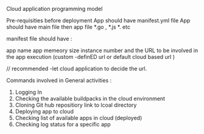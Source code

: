 Cloud application programming model


Pre-requisities before deployment 
App should have manifest.yml file 
App should have main file 
then app file *.go , *.js *. etc 

manifest file should have :

app name 
app memeory size 
instance number 
and the URL to be involved in the app execution (custom -definED url  or default cloud based url )

// recommended -let cloud application to decide the url.


Commands involved in General activities : 

1. Logging In
2. Checking the available buildpacks in the cloud environment 
3. Cloning Git hub repositiory link to lcoal directory 
4. Deploying app to cloud 
5. Checking list of available apps in cloud (deployed)
6. Checking log status for a specific app 


